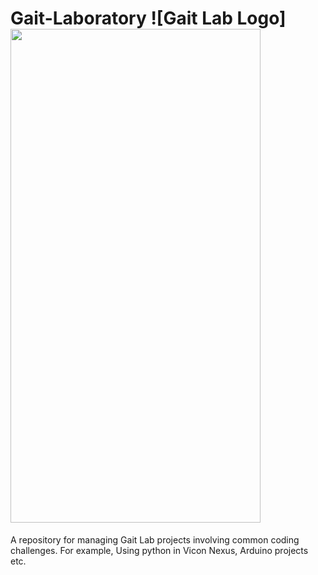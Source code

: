 # Gait-Laboratory ![Gait Lab Logo]<img src="https://cloud.githubusercontent.com/assets/yourgif.gif" width="400" height="790">

A repository for managing Gait Lab projects involving common coding challenges. For example, Using python in Vicon Nexus, Arduino projects etc.
